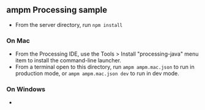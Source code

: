 ## ampm Processing sample

* From the server directory, run `npm install`

### On Mac

* From the Processing IDE, use the Tools > Install "processing-java" menu item to install the command-line launcher.
* From a terminal open to this directory, run `ampm ampm.mac.json` to run in production mode, or `ampm ampm.mac.json dev` to run in dev mode.

### On Windows

* 
